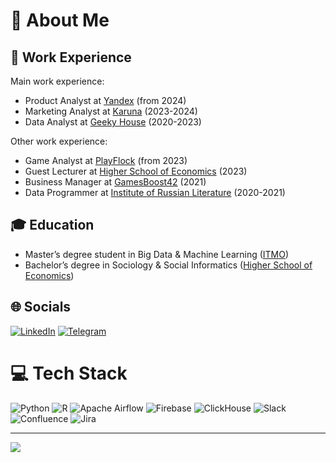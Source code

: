 # 💫 About Me

## 💼 Work Experience

Main work experience:

* Product Analyst at [Yandex](https://yandex.ru/company/) (from 2024)
* Marketing Analyst at [Karuna](https://karuna.group/) (2023-2024)
* Data Analyst at [Geeky House](https://geeky.house/) (2020-2023)

Other work experience:

* Game Analyst at [PlayFlock](https://playflock.com/) (from 2023)
* Guest Lecturer at [Higher School of Economics](https://spb.hse.ru/) (2023)
* Business Manager at [GamesBoost42](https://gamesboost42.com/) (2021)
* Data Programmer at [Institute of Russian Literature](https://pushkinskijdom.ru/) (2020-2021)

## 🎓 Education

* Master’s degree student in Big Data & Machine Learning ([ITMO](https://itmo.ru/))
* Bachelor’s degree in Sociology & Social Informatics ([Higher School of Economics](https://spb.hse.ru/))

## 🌐 Socials

[![LinkedIn](https://img.shields.io/badge/-LinkedIn-090909?style=for-the-badge&logo=linkedin&logoColor=white)](https://www.linkedin.com/in/muzerow6) 
[![Telegram](https://img.shields.io/badge/-Telegram-090909?style=for-the-badge&logo=telegram&logoColor=white)](https://t.me/muzerow)

# 💻 Tech Stack

![Python](https://img.shields.io/badge/python-090909?style=for-the-badge&logo=python&logoColor=white)
![R](https://img.shields.io/badge/r-090909?style=for-the-badge&logo=r&logoColor=white)
![Apache Airflow](https://img.shields.io/badge/apache%20airflow-090909?style=for-the-badge&logo=apache-airflow&logoColor=white)
![Firebase](https://img.shields.io/badge/firebase-090909?style=for-the-badge&logo=firebase&logoColor=white)
![ClickHouse](https://img.shields.io/badge/clickhouse-090909?style=for-the-badge&logo=clickhouse&logoColor=white)
![Slack](https://img.shields.io/badge/slack-090909?style=for-the-badge&logo=slack&logoColor=white)
![Confluence](https://img.shields.io/badge/confluence-090909?style=for-the-badge&logo=confluence&logoColor=white)
![Jira](https://img.shields.io/badge/jira-090909?style=for-the-badge&logo=jira&logoColor=white)

---
[![](https://visitcount.itsvg.in/api?id=muzerow&icon=0&color=0)](https://visitcount.itsvg.in)
